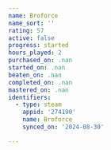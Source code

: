 ```yaml
---
name: Broforce
name_sort: ''
rating: 57
active: false
progress: started
hours_played: 2
purchased_on: .nan
started_on: .nan
beaten_on: .nan
completed_on: .nan
mastered_on: .nan
identifiers:
  - type: steam
    appid: '274190'
    name: Broforce
    synced_on: '2024-08-30'

---
```

